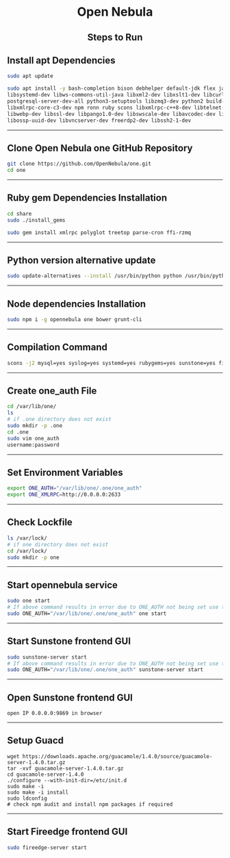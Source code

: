 <h1 align="center"> Open Nebula </h1>
<h2 align="center"> Steps to Run </h2>

## Install apt Dependencies
```bash
sudo apt update
```
```bash
sudo apt install -y bash-completion bison debhelper default-jdk flex javahelper libmysql++-dev libsqlite3-dev libssl-dev \
libsystemd-dev libws-commons-util-java libxml2-dev libxslt1-dev libcurl4-openssl-dev libcurl4 libvncserver-dev \
postgresql-server-dev-all python3-setuptools libzmq3-dev python2 build-essential libcairo2-dev libjpeg-turbo8-dev \
libxmlrpc-core-c3-dev npm ronn ruby scons libxmlrpc-c++8-dev libtelnet-dev libwebsockets-dev libpulse-dev libvorbis-dev \
libwebp-dev libssl-dev libpango1.0-dev libswscale-dev libavcodec-dev libavutil-dev libavformat-dev libpng-dev libtool-bin \
libossp-uuid-dev libvncserver-dev freerdp2-dev libssh2-1-dev
```
---
## Clone Open Nebula one GitHub Repository
```bash
git clone https://github.com/OpenNebula/one.git
cd one
```
---
## Ruby gem Dependencies Installation
```bash
cd share
sudo ./install_gems
```
```bash
sudo gem install xmlrpc polyglot treetop parse-cron ffi-rzmq
```
---
## Python version alternative update
```bash
sudo update-alternatives --install /usr/bin/python python /usr/bin/python2 1
```
---
## Node dependencies Installation
```bash
sudo npm i -g opennebula one bower grunt-cli
```
--- 
## Compilation Command
```bash
scons -j2 mysql=yes syslog=yes systemd=yes rubygems=yes sunstone=yes fireedge=yes docker_machine=yes
```
---
## Create one_auth File
```bash
cd /var/lib/one/
ls
# if .one directory does not exist
sudo mkdir -p .one
cd .one
sudo vim one_auth
username:password
```
---
## Set Environment Variables
```bash
export ONE_AUTH="/var/lib/one/.one/one_auth"
export ONE_XMLRPC=http://0.0.0.0:2633
```
---
## Check Lockfile
```bash
ls /var/lock/
# if one directory does not exist
cd /var/lock/
sudo mkdir -p one
```
---
## Start opennebula service
```bash
sudo one start
# If above command results in error due to ONE_AUTH not being set use the following command
sudo ONE_AUTH="/var/lib/one/.one/one_auth" one start
```
---
## Start Sunstone frontend GUI
```bash
sudo sunstone-server start
# If above command results in error due to ONE_AUTH not being set use the following command
sudo ONE_AUTH="/var/lib/one/.one/one_auth" sunstone-server start
```
---
## Open Sunstone frontend GUI
```
open IP 0.0.0.0:9869 in browser
```
---
## Setup Guacd
```
wget https://downloads.apache.org/guacamole/1.4.0/source/guacamole-server-1.4.0.tar.gz
tar -xvf guacamole-server-1.4.0.tar.gz
cd guacamole-server-1.4.0
./configure --with-init-dir=/etc/init.d
sudo make -i
sudo make -i install
sudo ldconfig
# check npm audit and install npm packages if required
```
---
## Start Fireedge frontend GUI
```bash
sudo fireedge-server start
```
